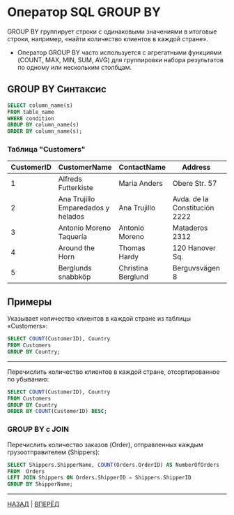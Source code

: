 # Оператор SQL  GROUP BY

GROUP BY группирует строки с одинаковыми значениями в итоговые строки, например, «найти количество клиентов в каждой стране».

-   Оператор GROUP BY часто используется с агрегатными функциями (COUNT, MAX, MIN, SUM, AVG) для группировки набора результатов по одному или нескольким столбцам.

## GROUP BY Синтаксис

``` SQL
SELECT column_name(s)
FROM table_name
WHERE condition
GROUP BY column_name(s)
ORDER BY column_name(s);
```

### Таблица "Customers"

| CustomerID | CustomerName | ContactName | Address | City | PostalCode | Country |
|--|--|--|--|--|--|--|
| 1 | Alfreds Futterkiste | Maria Anders | Obere Str. 57 | Berlin | 12209 | Germany |
| 2 | Ana Trujillo Emparedados y helados | Ana Trujillo | Avda. de la Constitución 2222 | México D.F. | 05021 | Mexico |
| 3 | Antonio Moreno Taquería | Antonio Moreno | Mataderos 2312 | México D.F. | 05023 | Mexico |
| 4 | Around the Horn | Thomas Hardy | 120 Hanover Sq. | London | WA1 1DP | UK |
| 5 | Berglunds snabbköp | Christina Berglund | Berguvsvägen 8 | Luleå | S-958 22 | Sweden |


## Примеры

Указывает количество клиентов в каждой стране из таблицы «Customers»:
``` SQL
SELECT COUNT(CustomerID), Country
FROM Customers
GROUP BY Country;
```
---

Перечислить количество клиентов в каждой стране, отсортированное по убыванию:
``` SQL
SELECT COUNT(CustomerID), Country 
FROM Customers 
GROUP BY Country 
ORDER BY COUNT(CustomerID) DESC;
```

### GROUP BY c JOIN

Перечислить количество заказов (Order), отправленных каждым грузоотправителем (Shippers):
``` SQL
SELECT Shippers.ShipperName, COUNT(Orders.OrderID) AS NumberOfOrders 
FROM  Orders 
LEFT JOIN Shippers ON Orders.ShipperID = Shippers.ShipperID 
GROUP BY ShipperName;
```

---

[НАЗАД](/SQL_Tutorial/SQL_UNION.md)  | [ВПЕРЁД](/SQL_Tutorial/SQL_HAVING.md)

